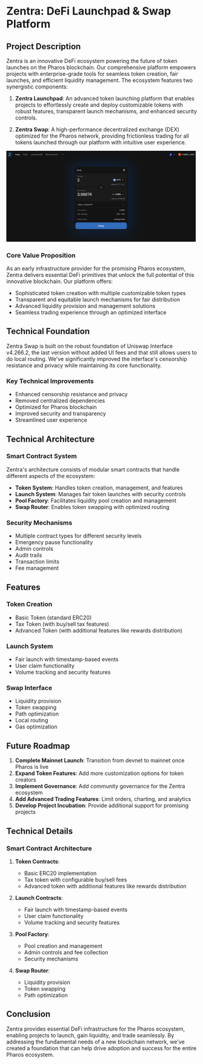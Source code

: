 # Zentra: DeFi Launchpad & Swap Platform

## Project Description

Zentra is an innovative DeFi ecosystem powering the future of token launches on the Pharos blockchain. Our comprehensive platform empowers projects with enterprise-grade tools for seamless token creation, fair launches, and efficient liquidity management. The ecosystem features two synergistic components:

1. **Zentra Launchpad**: An advanced token launching platform that enables projects to effortlessly create and deploy customizable tokens with robust features, transparent launch mechanisms, and enhanced security controls.

2. **Zentra Swap**: A high-performance decentralized exchange (DEX) optimized for the Pharos network, providing frictionless trading for all tokens launched through our platform with intuitive user experience.

<img src="screenshot.png" style="width: 500px" />

### Core Value Proposition

As an early infrastructure provider for the promising Pharos ecosystem, Zentra delivers essential DeFi primitives that unlock the full potential of this innovative blockchain. Our platform offers:

- Sophisticated token creation with multiple customizable token types
- Transparent and equitable launch mechanisms for fair distribution
- Advanced liquidity provision and management solutions
- Seamless trading experience through an optimized interface

## Technical Foundation

Zentra Swap is built on the robust foundation of Uniswap Interface v4.266.2, the last version without added UI fees and that still allows users to do local routing. We've significantly improved the interface's censorship resistance and privacy while maintaining its core functionality.

### Key Technical Improvements

- Enhanced censorship resistance and privacy
- Removed centralized dependencies
- Optimized for Pharos blockchain
- Improved security and transparency
- Streamlined user experience

## Technical Architecture

### Smart Contract System

Zentra's architecture consists of modular smart contracts that handle different aspects of the ecosystem:

- **Token System**: Handles token creation, management, and features
- **Launch System**: Manages fair token launches with security controls
- **Pool Factory**: Facilitates liquidity pool creation and management
- **Swap Router**: Enables token swapping with optimized routing

### Security Mechanisms

- Multiple contract types for different security levels
- Emergency pause functionality
- Admin controls
- Audit trails
- Transaction limits
- Fee management

## Features

### Token Creation
- Basic Token (standard ERC20)
- Tax Token (with buy/sell tax features)
- Advanced Token (with additional features like rewards distribution)

### Launch System
- Fair launch with timestamp-based events
- User claim functionality
- Volume tracking and security features

### Swap Interface
- Liquidity provision
- Token swapping
- Path optimization
- Local routing
- Gas optimization

## Future Roadmap

1. **Complete Mainnet Launch**: Transition from devnet to mainnet once Pharos is live
2. **Expand Token Features**: Add more customization options for token creators
3. **Implement Governance**: Add community governance for the Zentra ecosystem
4. **Add Advanced Trading Features**: Limit orders, charting, and analytics
5. **Develop Project Incubation**: Provide additional support for promising projects

## Technical Details

### Smart Contract Architecture

1. **Token Contracts**:
   - Basic ERC20 implementation
   - Tax token with configurable buy/sell fees
   - Advanced token with additional features like rewards distribution

2. **Launch Contracts**:
   - Fair launch with timestamp-based events
   - User claim functionality
   - Volume tracking and security features

3. **Pool Factory**:
   - Pool creation and management
   - Admin controls and fee collection
   - Security mechanisms

4. **Swap Router**:
   - Liquidity provision
   - Token swapping
   - Path optimization


## Conclusion

Zentra provides essential DeFi infrastructure for the Pharos ecosystem, enabling projects to launch, gain liquidity, and trade seamlessly. By addressing the fundamental needs of a new blockchain network, we've created a foundation that can help drive adoption and success for the entire Pharos ecosystem.